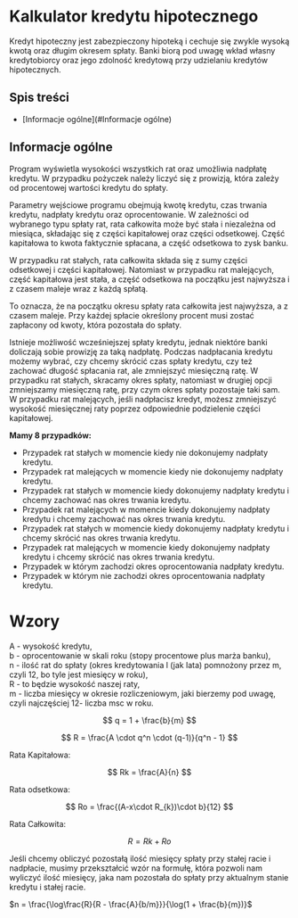 # Kalkulator kredytu hipotecznego

Kredyt hipoteczny jest zabezpieczony hipoteką i cechuje się zwykle wysoką kwotą oraz długim okresem spłaty. Banki biorą pod uwagę wkład własny kredytobiorcy oraz jego zdolność kredytową przy udzielaniu kredytów hipotecznych.

## Spis treści
* [Informacje ogólne](#Informacje ogólne)


## Informacje ogólne

Program wyświetla wysokości wszystkich rat oraz umożliwia nadpłatę kredytu. W przypadku pożyczek należy liczyć się z prowizją, która zależy od procentowej wartości kredytu do spłaty.

Parametry wejściowe programu obejmują kwotę kredytu, czas trwania kredytu, nadpłaty kredytu oraz oprocentowanie. W zależności od wybranego typu spłaty rat, rata całkowita może być stała i niezależna od miesiąca, składając się z części kapitałowej oraz części odsetkowej. Część kapitałowa to kwota faktycznie spłacana, a część odsetkowa to zysk banku.

W przypadku rat stałych, rata całkowita składa się z sumy części odsetkowej i części kapitałowej. Natomiast w przypadku rat malejących, część kapitałowa jest stała, a część odsetkowa na początku jest najwyższa i z czasem maleje wraz z każdą spłatą.

To oznacza, że na początku okresu spłaty rata całkowita jest najwyższa, a z czasem maleje. Przy każdej spłacie określony procent musi zostać zapłacony od kwoty, która pozostała do spłaty.

Istnieje możliwość wcześniejszej spłaty kredytu, jednak niektóre banki doliczają sobie prowizję za taką nadpłatę. Podczas nadpłacania kredytu możemy wybrać, czy chcemy skrócić czas spłaty kredytu, czy też zachować długość spłacania rat, ale zmniejszyć miesięczną ratę. W przypadku rat stałych, skracamy okres spłaty, natomiast w drugiej opcji zmniejszamy miesięczną ratę, przy czym okres spłaty pozostaje taki sam. W przypadku rat malejących, jeśli nadpłacisz kredyt, możesz zmniejszyć wysokość miesięcznej raty poprzez odpowiednie podzielenie części kapitałowej. <br>

**Mamy 8 przypadków:**

- Przypadek rat stałych w momencie kiedy nie dokonujemy nadpłaty kredytu.
- Przypadek rat malejących w momencie kiedy nie dokonujemy nadpłaty kredytu.
- Przypadek rat stałych w momencie kiedy dokonujemy nadpłaty kredytu i chcemy zachować nas okres trwania kredytu.
- Przypadek rat malejących w momencie kiedy dokonujemy nadpłaty kredytu i chcemy zachować nas okres trwania kredytu.
- Przypadek rat stałych w momencie kiedy dokonujemy nadpłaty kredytu i chcemy skrócić nas okres trwania kredytu.
- Przypadek rat malejących w momencie kiedy dokonujemy nadpłaty kredytu i chcemy skrócić nas okres trwania kredytu.
- Przypadek w którym zachodzi okres oprocentowania nadpłaty kredytu.
- Przypadek w którym nie zachodzi okres oprocentowania nadpłaty kredytu.

# Wzory

A - wysokość kredytu,<br>
b - oprocentowanie w skali roku (stopy procentowe plus marża banku),<br>
n - ilość rat do spłaty (okres kredytowania l (jak lata) pomnożony przez m, czyli 12, bo tyle jest miesięcy w roku),<br>
R - to będzie wysokość naszej raty,<br>
m - liczba miesięcy w okresie rozliczeniowym, jaki bierzemy pod uwagę, czyli najczęściej 12- liczba msc w roku.



$$ q = 1 + \frac{b}{m} $$

$$ R = \frac{A \cdot q^n \cdot (q-1)}{q^n - 1} $$



Rata Kapitałowa:

$$ Rk = \frac{A}{n} $$

Rata odsetkowa:

$$ Ro = \frac{(A-x\cdot R_{k})\cdot b}{12} $$

Rata Całkowita:

$$ R = Rk + Ro $$

Jeśli chcemy obliczyć pozostałą ilość miesięcy spłaty przy stałej racie i nadpłacie, musimy przekształcić wzór na formułę, która pozwoli nam wyliczyć ilość miesięcy, jaka nam pozostała do spłaty przy aktualnym stanie kredytu i stałej racie.

$n = \frac{\log\frac{R}{R - \frac{A}{b/m}}}{\log(1 + \frac{b}{m})}$
